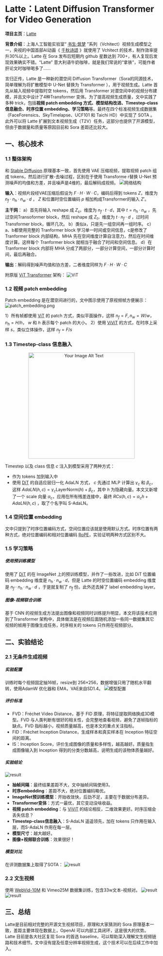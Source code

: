 # Latte：Latent Diffusion Transformer for Video Generation

**项目主页**：[Latte](https://maxin-cn.github.io/latte_project/)

**背景介绍**：上海人工智能实验室“ [书生·筑梦](https://vchitect.intern-ai.org.cn/) ”系列（Vchitect）视频生成模型之一，央视的中国首部AI动画《 [千秋诗颂](https://tv.cctv.com/2024/02/26/VIDAUw4U4rxtLHnKuKP9dFZV240226.shtml) 》就使用了 Vchitect 的技术，制作效率提升30%以上。Latte 在 Sora 发布后短期内 github 星数达到 700+，有人复现后发现效果确实不错。“Latte” 意大利语牛奶咖啡，就是我们常说的“拿铁”，可能作者肝论文时咖啡喝多了......

言归正传，Latte 是一种新的潜空间 Diffusion Transformer（Sora的同源技术，简单理解为将扩散模型中 U-Net 替换为 Transformer ），用于视频生成。Latte 首先从输入视频中提取时空 tokens，然后用 Transformer 对潜空间中的视频分布建模，并且文中设计了4种Transformer 变体。为了提高视频生成质量，文中实践了多种 trick，包括**视频 patch embedding 方式、模型结构改进、Timestep-class 信息融合、时序位置 embedding、学习策略**等。最终在四个标准视频生成数据集（FaceForensics、SkyTimelapse、UCF101 和 Taichi HD）中实现了 SOTA 。此外可以将 Latte 扩展到文本视频生成（T2V）任务，这部分也提供了开源模型，但由于数据量和质量等原因目前和 Sora 差距还比较大。

## 一、核心技术

### 1.1 整体架构

和 [Stable Diffusion](https://stable-diffusion-art.com/how-stable-diffusion-work/) 原理基本一致，首先使用 VAE 压缩视频，提取视频 patch 组成 tokens，然后进行扩散-去噪过程，区别在于使用 Transforme r替换 U-Net 预测噪声的均值和方差，并且噪声是4维的，最后解码成视频。
![网络结构](../assets/Latte/Latte网络结构.png)

**输入**：视频片段经VAE压缩后假设为 $F·H·W·C$，编码后得到 tokens $Z$，维度为 $n_f·n_h·n_w·d$ ， $Z$ 和位置时空位置编码  $p$ 相加构成Transformer的输入 $Z'$。

**主干网**：
a）首先将输入 reshape 成 $Z_s$，维度为 $n_f·t·d$，其中 $t=n_h·n_w$ ，先过空间Transoformer block，然后 reshape 成 $Z_t$，维度为 $t·n_f·d$ ，过时间 Transformer block，循环几次。
b）类似a，只是先一组空间再一组时序。
c）a、b都使用完整的 Tranformer block 学习单一时间或空间信息，c是修改了 Tranformer block 内部结构，MHA 先在空间维度计算自注意力，然后在时间维度计算。这样每个 Tranformer block 就相当于融合了时间和空间信息。
d）在 Tranformer block 内部将 MHA 分成了两部分，一部分计算空间，一部分计算时间，最后再融合。

**输出**：解码得到噪声均值和协方差，二者维度同样为 $F·H·W·C$

附原版 [ViT Transformer](http://arxiv.org/abs/2010.11929) 架构：
![ViT](../assets/Latte/ViT.png)

### 1.2 视频 patch embedding

Patch embedding 是在潜空间进行的，文中图示使用了原视频帧方便展示：
![patch_embedding.png](../assets/Latte/patch_embedding.png)

1）所有帧都使用 [ViT](http://arxiv.org/abs/2010.11929) 的 patch 方式，类似平面操作，这样 $n_f=F, n_w=W/w，n_h=H/h$， $w$ 和 $h$ 表示每个 patch 的大小。
2）使用 [ViViT](https://arxiv.org/pdf/2103.15691v2.pdf) 的方式，在时序上采样 $s$，类似立体操作，这样 $n_f=F/s$

### 1.3 Timestep-class 信息融入

<div style="text-align:center;">
  <img src="../assets/Latte/S-AdaLN.png" alt="Your Image Alt Text" style="width:350; height:auto;">
</div>

Timestep 以及 class 信息 $c$ 注入到模型采用了两种方式：

* 作为 tokens 加到输入中
* 使用 [DiT](https://arxiv.org/abs/2212.09748) 的自适应层归一化 AdaLN 方式， $c$ 先通过 MLP 计算出 $γ_c$ 和 $β_c$，这样 $AdaLN(h, c) = γ_c{\text{LayerNorm}}(h)+β_c$，其中 $h$ 为隐藏向量。本文又新增了一个 scale 向量 $α_c$，应用在所有残差连接中，最终 $RCs(h, c) = α_ch + AdaLN(h, c)$ ，取了个名字叫 S-AdaLN。

### 1.4 空间位置 embedding

文中只提到了时序位置编码方式，空间位置应该就是使用默认方式。时序位置有两种方式，绝对位置编码和相对位置编码 [RoPE](https://arxiv.org/abs/2104.09864)，实验证明两种方式区别不大。

### 1.5 学习策略

##### 使用预训练模型

使用了 [DiT](https://arxiv.org/abs/2212.09748) 的在 ImageNet 上的预训练模型，并作了一些改进，比如 DiT 位置编码 embedding 维度是 $n_h·n_w·d$，但是 Latte 的时空位置编码 embedding 维度是 $n_f·n_h·n_w·d$ ，于是就复制了 $n_f$ 份。此外还去掉了 label embedding layer。

##### 图像-视频联合训练

基于 CNN 的视频生成方法提出图像和视频同时训练提升明显，本文将该技术应用到了Transformer 架构中，具体做法是在视频后面随机添加一些同一数据集其它视频的帧用于图像生成任务，时序相关的 tokens 只作用在视频部分。

## 二、实验结论

### 2.1 无条件生成视频

##### 实验配置

训练时每个视频固定抽16帧，resize到 256×256，数据增强只用了随机水平翻转，使用AdamW 优化器和 EMA，VAE来自SD1.4。
![模型配置](../assets/Latte/模型配置.png)

##### 评价标准

- FVD：Fréchet Video Distance，基于 FID 原理，将特征提取网络换成3D模型。FVD 与人类判断有很好的相关性，会完整地查看视频，避免了逐帧指标的缺点。FVD 指标越小，视频质量越高，也是本文的重点关注指标。
- FID：Fréchet Inception Distance，生成样本和真实样本在 Inception 特征空间的距离。
- IS：Inception Score，评价生成图像的质量和多样性，越高越好。质量指生成图像输入到 Inception 得到的分类分数越高，说明生成的该物体质量越好。

##### 实验结论

![result](../assets/Latte/training_FVD.png)

- **抽帧间隔**：最终结果差距不大，文中抽帧间隔使用3。
- **时序embedding**：差距不大，绝对位置编码略优。
- **ImageNet预训练模型**：开始收敛快，后劲不足，主要在于数据分布差异。
- **Transformer变体**：方式一最优，其它变动没啥收益。
- **视频 patch embedding**：与 [ViViT](https://arxiv.org/pdf/2103.15691v2.pdf) 的结论相反，二维效果更好。时序压缩会丢失信息？
- **Timestep-class信息融入**：S-AdaLN 遥遥领先，加在 tokens 只作用在输入层，而S-AdaLN 作用在每一层。
- **模型尺寸**：越大越好。
- **图像+视频联合训练**：效果很好！

##### 模型对比

在评测数据集上取得了SOTA：
![result](../assets/Latte/result.jpg)

### 2.2 文生视频

使用 [WebVid-10M](https://github.com/m-bain/webvid) 和 Vimeo25M 数据集训练，包含33w文本-视频对。
![result](../assets/Latte/T2V1.png)
![result](../assets/Latte/T2V2.png)

## 三、总结

Latte是目前相对完整的开源文生视频项目，原理和大家猜测的 Sora 原理基本一致，差距主要体现在数据上，OpenAI 可以内部工具闭环，这是很大的优势。Latte 目前是各大社区复现 Sora 的首选 baseline，可以帮助深入理解文生视频链路和技术细节。文中没有提及任意分辨率视频生成，这个技术可以在后续工作中加入。

